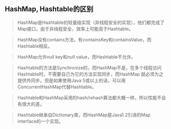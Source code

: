 ## HashMap, Hashtable的区别

> HashMap是Hashtable的轻量级实现（非线程安全的实现），他们都完成了Map接口，由于非线程安全，效率上可能高于Hashtable。 

> HashMap没有contains方法，有containsKey和containsValue，而Hashtable相反。

>  HashMap允许null key和null value，而Hashtable不允许。 

> Hashtable的方法是Synchronize的，而HashMap不是，在多个线程访问Hashtable时，不需要自己为它的方法实现同步，而HashMap 就必须为之提供外同步。但是如果使用Java 5或以上的话，可以用ConcurrentHashMap代替Hashtable。 

> Hashtable和HashMap采用的hash/rehash算法都大概一样，所以性能不会有很大的差。 

> Hashtable继承自Dictionary类，而HashMap是Java1.2引进的Map interface的一个实现。
